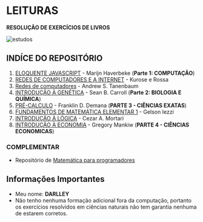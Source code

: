 # LEITURAS 

**RESOLUÇÃO DE EXERCÍCIOS DE LIVROS**

![estudos](https://www.santacarona.com/wp-content/uploads/2017/07/7dc1d8a7c436bff385b37ace82cb5137.jpg)

## INDÍCE DO REPOSITÓRIO

1. [ELOQUENTE JAVASCRIPT](https://github.com/Darlley/ExerciciosLivros/blob/master/tecnologia/eloquentejavascript/README.md) - Marijn Haverbeke (**Parte 1: COMPUTAÇÃO**)
1. [REDES DE COMPUTADORES E A INTERNET](https://github.com/Darlley/ExerciciosLivros/blob/master/tecnologia/redes1/README.md) - Kurose e Rossa
1. [Redes de computadores](https://images-na.ssl-images-amazon.com/images/I/61vFb0remWL.jpg) - Andrew S. Tanenbaum
1. [INTRODUÇÃO À GENÉTICA](https://github.com/Darlley/ExerciciosLivros/blob/master/bioqu%C3%ADmica/introducaogenetica1/README.md) - Sean B. Carroll (**Parte 2: BIOLOGIA E QUÍMICA**)
1. [PRÉ-CALCULO](https://github.com/Darlley/ExerciciosLivros/blob/master/exatas/precalculo1/README.md) - Franklin D. Demana (**PARTE 3 - CIÊNCIAS EXATAS**)
1. [FUNDAMENTOS DE MATEMÁTICA ELEMENTAR 1](https://github.com/Darlley/ExerciciosLivros/blob/master/exatas/mathelementar1/README.md) - Gelson Iezzi
1. [INTRODUÇÃO À LÓGICA](https://github.com/Darlley/ExerciciosLivros/blob/master/exatas/intrológica1/README.md) - Cezar A. Mortari
1. [INTRODUÇÃO À ECONOMIA](https://github.com/Darlley/ExerciciosLivros/blob/master/economicas/introducaoeconomia1/README.md) - Gregory Mankiw (**PARTE 4 - CIÊNCIAS ECONOMICAS**)

### COMPLEMENTAR
- Repositório de [Matemática para programadores](https://github.com/Darlley/matematica-para-programadores)


## Informações Importantes 

- Meu nome: **DARLLEY**
- Não tenho nenhuma formação adicional fora da computação, portanto os exercícios resolvidos em ciências naturais não tem garantia nenhuma de estarem corretos.
